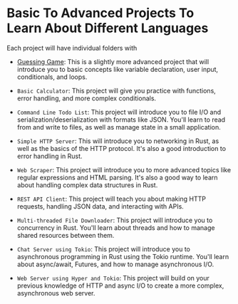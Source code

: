 # Basic To Advanced Projects To Learn About Different Languages

Each project will have individual folders with

* [Guessing Game](./guessing_game/RULES.md): This is a slightly more advanced project that will
introduce you to basic concepts like variable declaration, user input,
conditionals, and loops.

* `Basic Calculator`: This project will give you practice with functions,
error handling, and more complex conditionals.

* `Command Line Todo List`: This project will introduce you to file I/O and
serialization/deserialization with formats like JSON. You'll learn to
read from and write to files, as well as manage state in a small
application.

* `Simple HTTP Server`: This will introduce you to networking in Rust, as
well as the basics of the HTTP protocol. It's also a good introduction
to error handling in Rust.

* `Web Scraper`: This project will introduce you to more advanced topics
like regular expressions and HTML parsing. It's also a good way to learn
about handling complex data structures in Rust.

* `REST API Client`: This project will teach you about making HTTP requests,
handling JSON data, and interacting with APIs.

* `Multi-threaded File Downloader`: This project will introduce you to
concurrency in Rust. You'll learn about threads and how to manage shared
resources between them.

* `Chat Server using Tokio`: This project will introduce you to asynchronous
programming in Rust using the Tokio runtime. You'll learn about
async/await, Futures, and how to manage asynchronous I/O.

* `Web Server using Hyper and Tokio`: This project will build on your
previous knowledge of HTTP and async I/O to create a more complex,
asynchronous web server.
